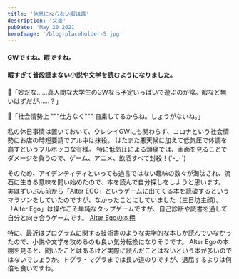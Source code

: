 ```yaml
---
title: '休息にならない暇は毒'
description: '文豪'
pubDate: 'May 20 2021'
heroImage: '/blog-placeholder-5.jpg'
---
```


#### GWですね。暇ですね。
#### 暇すぎて普段読まない小説や文学を読むようになりました。

🤔「妙だな……真人間な大学生のGWなら予定いっぱいで遊ぶのが常。暇など無いはずだが……？」

🤥「社会情勢上 """仕方なく""" 自粛してるからね。しょうがないね。」

私の休日事情は置いておいて、ウレシイGWにも関わらず、コロナという社会情勢にお店の時短要請でアル中は抹殺。
はたまた悪天候に加えて低気圧で体調を崩すというフルボッコな有様。
特に低気圧による頭痛では、画面を見ることでダメージを負うので、ゲーム、アニメ、飲酒すべて封殺！(´･_･`)

そのため、アイデンティティといっても過言ではない趣味の数々が淘汰され、流石に生きる意味を問い始めたので、本を読んで自分探しをしようと思います。
実はずいぶん前から「Alter EGO」というゲームに出てくる本を読破するというマラソンをしていたのですが、なかったことにしていました（三日坊主顔）。
「Alter Ego」は操作こそ単純なタップゲームですが、自己診断や読書を通して自分と向き合うゲームです。
[Alter Egoの本棚](http://alterego.caracolu.com/literatures)

特に、最近はプログラムに関する技術書のような実学的な本しか読んでいなかったので、小説や文学を攻めるのも良い気分転換になりそうです。
Alter Egoの本棚を見ると、聞いたことはあるけど実際に読んだことはないという本が多いのではないでしょうか。ドグラ・マグラまでは長い道のりですが、退屈するよりは何倍も良いですね。